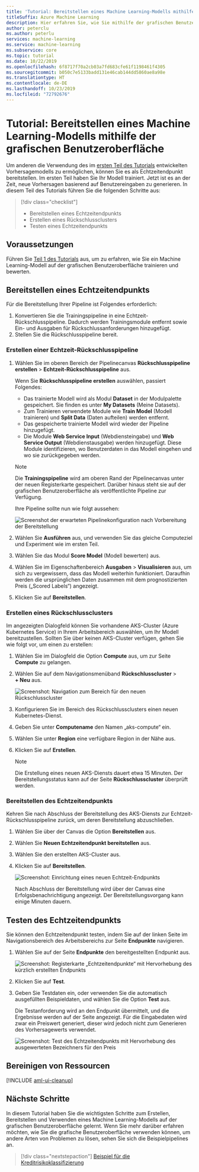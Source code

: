 ```yaml
---
title: 'Tutorial: Bereitstellen eines Machine Learning-Modells mithilfe der grafischen Benutzeroberfläche'
titleSuffix: Azure Machine Learning
description: Hier erfahren Sie, wie Sie mithilfe der grafischen Benutzeroberfläche von Azure Machine Learning eine Predictive Analytics-Lösung erstellen. Sie erhalten Informationen zum Trainieren, Bewerten und Bereitstellen eines Machine Learning-Modells mithilfe von Drag & Drop-Modulen.
author: peterclu
ms.author: peterlu
services: machine-learning
ms.service: machine-learning
ms.subservice: core
ms.topic: tutorial
ms.date: 10/22/2019
ms.openlocfilehash: 6f8717f70a2cb03a7fd683cfe61f1198461f4305
ms.sourcegitcommit: b050c7e5133badd131e46cab144dd5860ae8a98e
ms.translationtype: HT
ms.contentlocale: de-DE
ms.lasthandoff: 10/23/2019
ms.locfileid: "72792676"
---
```

# <a name="tutorial-deploy-a-machine-learning-model-with-the-visual-interface"></a>Tutorial: Bereitstellen eines Machine Learning-Modells mithilfe der grafischen Benutzeroberfläche

Um anderen die Verwendung des im [ersten Teil des Tutorials](ui-tutorial-automobile-price-train-score.md) entwickelten Vorhersagemodells zu ermöglichen, können Sie es als Echtzeitendpunkt bereitstellen. Im ersten Teil haben Sie Ihr Modell trainiert. Jetzt ist es an der Zeit, neue Vorhersagen basierend auf Benutzereingaben zu generieren. In diesem Teil des Tutorials führen Sie die folgenden Schritte aus:

> [!div class="checklist"]
> * Bereitstellen eines Echtzeitendpunkts
> * Erstellen eines Rückschlussclusters
> * Testen eines Echtzeitendpunkts

## <a name="prerequisites"></a>Voraussetzungen

Führen Sie [Teil 1 des Tutorials](ui-tutorial-automobile-price-train-score.md) aus, um zu erfahren, wie Sie ein Machine Learning-Modell auf der grafischen Benutzeroberfläche trainieren und bewerten.

## <a name="deploy-a-real-time-endpoint"></a>Bereitstellen eines Echtzeitendpunkts

Für die Bereitstellung Ihrer Pipeline ist Folgendes erforderlich:

1. Konvertieren Sie die Trainingspipeline in eine Echtzeit-Rückschlusspipeline. Dadurch werden Trainingsmodule entfernt sowie Ein- und Ausgaben für Rückschlussanforderungen hinzugefügt.
1. Stellen Sie die Rückschlusspipeline bereit.

### <a name="create-a-real-time-inference-pipeline"></a>Erstellen einer Echtzeit-Rückschlusspipeline

1. Wählen Sie im oberen Bereich der Pipelinecanvas **Rückschlusspipeline erstellen** > **Echtzeit-Rückschlusspipeline** aus.

    Wenn Sie **Rückschlusspipeline erstellen** auswählen, passiert Folgendes:
    
    * Das trainierte Modell wird als Modul **Dataset** in der Modulpalette gespeichert. Sie finden es unter **My Datasets** (Meine Datasets).
    * Zum Trainieren verwendete Module wie **Train Model** (Modell trainieren) und **Split Data** (Daten aufteilen) werden entfernt.
    * Das gespeicherte trainierte Modell wird wieder der Pipeline hinzugefügt.
    * Die Module **Web Service Input** (Webdiensteingabe) und **Web Service Output** (Webdienstausgabe) werden hinzugefügt. Diese Module identifizieren, wo Benutzerdaten in das Modell eingehen und wo sie zurückgegeben werden.

    > [!Note]
    > Die **Trainingspipeline** wird am oberen Rand der Pipelinecanvas unter der neuen Registerkarte gespeichert. Darüber hinaus steht sie auf der grafischen Benutzeroberfläche als veröffentlichte Pipeline zur Verfügung.
    >

    Ihre Pipeline sollte nun wie folgt aussehen:  

   ![Screenshot der erwarteten Pipelinekonfiguration nach Vorbereitung der Bereitstellung](./media/ui-tutorial-automobile-price-deploy/predictive-graph.png)

1. Wählen Sie **Ausführen** aus, und verwenden Sie das gleiche Computeziel und Experiment wie im ersten Teil.

1. Wählen Sie das Modul **Score Model** (Modell bewerten) aus.

1. Wählen Sie im Eigenschaftenbereich **Ausgaben** > **Visualisieren** aus, um sich zu vergewissern, dass das Modell weiterhin funktioniert. Daraufhin werden die ursprünglichen Daten zusammen mit dem prognostizierten Preis („Scored Labels“) angezeigt.

1. Klicken Sie auf **Bereitstellen**.

### <a name="create-an-inferencing-cluster"></a>Erstellen eines Rückschlussclusters

Im angezeigten Dialogfeld können Sie vorhandene AKS-Cluster (Azure Kubernetes Service) in Ihrem Arbeitsbereich auswählen, um Ihr Modell bereitzustellen. Sollten Sie über keinen AKS-Cluster verfügen, gehen Sie wie folgt vor, um einen zu erstellen:

1. Wählen Sie im Dialogfeld die Option **Compute** aus, um zur Seite **Compute** zu gelangen.

1. Wählen Sie auf dem Navigationsmenüband **Rückschlusscluster** >  **+ Neu** aus.

    ![Screenshot: Navigation zum Bereich für den neuen Rückschlusscluster](./media/ui-tutorial-automobile-price-deploy/new-inference-cluster.png)

1. Konfigurieren Sie im Bereich des Rückschlussclusters einen neuen Kubernetes-Dienst.

1. Geben Sie unter **Computename** den Namen „aks-compute“ ein.
    
1. Wählen Sie unter **Region** eine verfügbare Region in der Nähe aus.

1. Klicken Sie auf **Erstellen**.

    > [!Note]
    > Die Erstellung eines neuen AKS-Diensts dauert etwa 15 Minuten. Der Bereitstellungsstatus kann auf der Seite **Rückschlusscluster** überprüft werden.
    >

### <a name="deploy-the-real-time-endpoint"></a>Bereitstellen des Echtzeitendpunkts

Kehren Sie nach Abschluss der Bereitstellung des AKS-Diensts zur Echtzeit-Rückschlusspipeline zurück, um deren Bereitstellung abzuschließen.

1. Wählen Sie über der Canvas die Option **Bereitstellen** aus.

1. Wählen Sie **Neuen Echtzeitendpunkt bereitstellen** aus. 

1. Wählen Sie den erstellten AKS-Cluster aus.

1. Klicken Sie auf **Bereitstellen**.

    ![Screenshot: Einrichtung eines neuen Echtzeit-Endpunkts](./media/ui-tutorial-automobile-price-deploy/setup-endpoint.png)

    Nach Abschluss der Bereitstellung wird über der Canvas eine Erfolgsbenachrichtigung angezeigt. Der Bereitstellungsvorgang kann einige Minuten dauern.

## <a name="test-the-real-time-endpoint"></a>Testen des Echtzeitendpunkts

Sie können den Echtzeitendpunkt testen, indem Sie auf der linken Seite im Navigationsbereich des Arbeitsbereichs zur Seite **Endpunkte** navigieren.

1. Wählen Sie auf der Seite **Endpunkte** den bereitgestellten Endpunkt aus.

    ![Screenshot: Registerkarte „Echtzeitendpunkte“ mit Hervorhebung des kürzlich erstellten Endpunkts](./media/ui-tutorial-automobile-price-deploy/web-services.png)

1. Klicken Sie auf **Test**.

1. Geben Sie Testdaten ein, oder verwenden Sie die automatisch ausgefüllten Beispieldaten, und wählen Sie die Option **Test** aus.

    Die Testanforderung wird an den Endpunkt übermittelt, und die Ergebnisse werden auf der Seite angezeigt. Für die Eingabedaten wird zwar ein Preiswert generiert, dieser wird jedoch nicht zum Generieren des Vorhersagewerts verwendet.

    ![Screenshot: Test des Echtzeitendpunkts mit Hervorhebung des ausgewerteten Bezeichners für den Preis](./media/ui-tutorial-automobile-price-deploy/test-endpoint.png)

## <a name="clean-up-resources"></a>Bereinigen von Ressourcen

[!INCLUDE [aml-ui-cleanup](../../../includes/aml-ui-cleanup.md)]

## <a name="next-steps"></a>Nächste Schritte

In diesem Tutorial haben Sie die wichtigsten Schritte zum Erstellen, Bereitstellen und Verwenden eines Machine Learning-Modells auf der grafischen Benutzeroberfläche gelernt. Wenn Sie mehr darüber erfahren möchten, wie Sie die grafische Benutzeroberfläche verwenden können, um andere Arten von Problemen zu lösen, sehen Sie sich die Beispielpipelines an.

> [!div class="nextstepaction"]
> [Beispiel für die Kreditrisikoklassifizierung](how-to-ui-sample-classification-predict-credit-risk-cost-sensitive.md)
